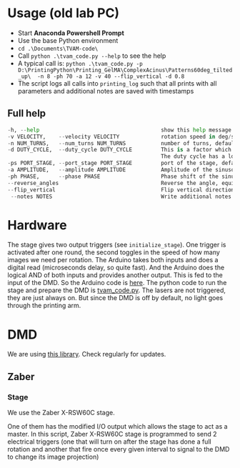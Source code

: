 # Usage (old lab PC)
* Start **Anaconda Powershell Prompt**
* Use the base Python environment
* `cd .\Documents\TVAM-code\`
* Call `python .\tvam_code.py --help` to see the help
* A typical call is: `python .\tvam_code.py -p D:\PrintingPython\Printing_GelMA\ComplexAcinus\Patterns60deg_tilted_up\  -n 8 -ph 70 -a 12 -v 40 --flip_vertical -d 0.8`
* The script logs all calls into `printing_log` such that all prints with all parameters and additional notes are saved with timestamps

## Full help
```python
-h, --help            							show this help message and exit
-v VELOCITY, 	--velocity VELOCITY  			rotation speed in deg/sec, default is 60.0
-n NUM_TURNS, 	--num_turns NUM_TURNS 			number of turns, default is 3
-d DUTY_CYCLE, 	--duty_cycle DUTY_CYCLE 		This is a factor which reduces the global intensity of all images. This can be used to fine tune the intensity. 
												The duty cycle has a lower limit how little the intensity can be. This depends on the image rate of the DMD
-ps PORT_STAGE, --port_stage PORT_STAGE 		port of the stage, default is "COM4"
-a AMPLITUDE, 	--amplitude AMPLITUDE 			Amplitude of the sinusoidal wobble in DMD pixel,default 0.
-ph PHASE, 		--phase PHASE 					Phase shift of the sinusoidal wobble in degrees, default 0.
--reverse_angles  								Reverse the angle, equivalent to rotating reverse direction
--flip_vertical       							Flip vertical direction of DMD images.
 --notes NOTES    								Write additional notes to printing log  
 ```

# Hardware
The stage gives two output triggers (see `initialize_stage`). 
One trigger is activated after one round, the second toggles in the speed of how many images we need per rotation.
The Arduino takes both inputs and does a digital read (microseconds delay, so quite fast). 
And the Arduino does the logical AND of both inputs and provides another output.
This is fed to the input of the DMD.
So the Arduino code is [here](arduino_io_board_code/arduino_io_board_code.ino). 
The python code to run the stage and prepare the DMD is [tvam_code.py](tvam_code.py).
The lasers are not triggered, they are just always on. But since the DMD is off by default, no light goes through the printing arm.


# DMD
We are using [this library](https://github.com/wavefrontshaping/ALP4lib). Check regularly for updates. 



## Zaber
### Stage
We use the Zaber X-RSW60C stage.

One of them has the modified I/O output which allows the stage to act as a master.
In this script, Zaber X-RSW60C stage is programmed to send 2 electrical triggers
(one that will turn on after the stage has done a full rotation and another that
fire once every given interval to signal to the DMD to change its image projection)








